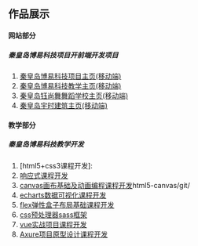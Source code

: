 ## 作品展示

#### 网站部分

##### 秦皇岛博易科技项目开前端开发项目

1. [秦皇岛博易科技项目主页(移动端)](http://www.qhdboyi.com/)
2. [秦皇岛博易科技教学主页(移动端)](http://edu.qhdboyi.com/)
3. [秦皇岛钰尚舞舞蹈学校主页(移动端)](http://www.qhdyushangwu.com/)
4. [秦皇岛宇时建筑主页(移动端)](http://www.qhdysjz.com/)

#### 教学部分

##### 秦皇岛博易科技教学开发

1. [html5+css3课程开发]:
2. [响应式课程开发](https://coding.net/u/ToddChina/p/responsive_design_p/git/)
3. [canvas画布基础及动画编程课程开发](https://coding.net/u/ToddChina/p/)html5-canvas/git/
4. [echarts数据可视化课程开发](https://coding.net/u/ToddChina/p/Data-Visualization-Echarts/git/)
5. [flex弹性盒子布局基础课程开发](https://coding.net/u/ToddChina/p/css-flex/git/)
6. [css预处理器sass框架](https://coding.net/u/ToddChina/p/Front-end_Tools_sass/git/)
7. [vue实战项目课程开发](https://coding.net/u/ToddChina/p/Vue_Project_Alpha/git/)
8. [Axure项目原型设计课程开发](https://coding.net/u/ToddChina/p/Axure_test/git/)
